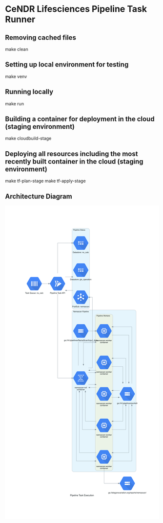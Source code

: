 # CeNDR Lifesciences Pipeline Task Runner

## Removing cached files

make clean

## Setting up local environment for testing

make venv

## Running locally

make run

## Building a container for deployment in the cloud (staging environment)

make cloudbuild-stage

## Deploying all resources including the most recently built container in the cloud (staging environment)

make tf-plan-stage
make tf-apply-stage

## Architecture Diagram

![Architecture Diagram](pipeline_task_execution.png)
